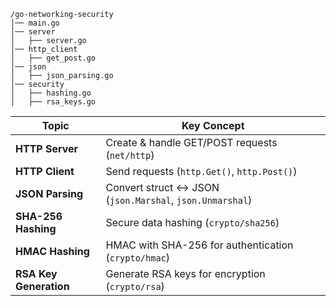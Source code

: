 ```
/go-networking-security
│── main.go
│── server
│   ├── server.go
│── http_client
│   ├── get_post.go
│── json
│   ├── json_parsing.go
│── security
│   ├── hashing.go
│   ├── rsa_keys.go
```

| Topic | Key Concept |
| --- | --- |
| **HTTP Server** | Create & handle GET/POST requests (`net/http`) |
| **HTTP Client** | Send requests (`http.Get()`, `http.Post()`) |
| **JSON Parsing** | Convert struct ↔ JSON (`json.Marshal`, `json.Unmarshal`) |
| **SHA-256 Hashing** | Secure data hashing (`crypto/sha256`) |
| **HMAC Hashing** | HMAC with SHA-256 for authentication (`crypto/hmac`) |
| **RSA Key Generation** | Generate RSA keys for encryption (`crypto/rsa`) |
